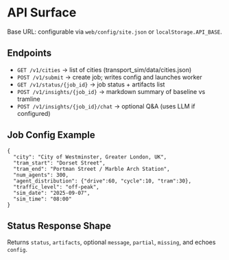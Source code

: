 API Surface
==========

Base URL: configurable via `web/config/site.json` or `localStorage.API_BASE`.

Endpoints
---------
- `GET /v1/cities` → list of cities (transport_sim/data/cities.json)
- `POST /v1/submit` → create job; writes config and launches worker
- `GET /v1/status/{job_id}` → job status + artifacts list
- `POST /v1/insights/{job_id}` → markdown summary of baseline vs tramline
- `POST /v1/insights/{job_id}/chat` → optional Q&A (uses LLM if configured)

Job Config Example
------------------
```
{
  "city": "City of Westminster, Greater London, UK",
  "tram_start": "Dorset Street",
  "tram_end": "Portman Street / Marble Arch Station",
  "num_agents": 300,
  "agent_distribution": {"drive":60, "cycle":10, "tram":30},
  "traffic_level": "off-peak",
  "sim_date": "2025-09-07",
  "sim_time": "08:00"
}
```

Status Response Shape
---------------------
Returns `status`, `artifacts`, optional `message`, `partial`, `missing`, and echoes `config`.

